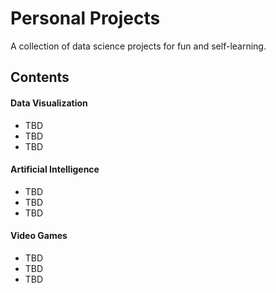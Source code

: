 # Personal Projects
A collection of data science projects for fun and self-learning.

## Contents
#### Data Visualization
- TBD
- TBD
- TBD

#### Artificial Intelligence
- TBD
- TBD
- TBD

#### Video Games
- TBD
- TBD
- TBD

